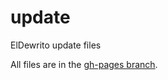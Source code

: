 # update
ElDewrito update files

All files are in the [gh-pages branch](https://github.com/ElDewrito/update/tree/gh-pages).
